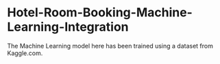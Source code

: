 # Hotel-Room-Booking-Machine-Learning-Integration

The Machine Learning model here has been trained using a dataset from Kaggle.com.
